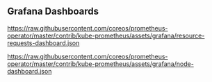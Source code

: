 ## Grafana Dashboards

https://raw.githubusercontent.com/coreos/prometheus-operator/master/contrib/kube-prometheus/assets/grafana/resource-requests-dashboard.json

https://raw.githubusercontent.com/coreos/prometheus-operator/master/contrib/kube-prometheus/assets/grafana/node-dashboard.json
